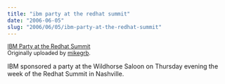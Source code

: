 ```yaml
--- 
title: "ibm party at the redhat summit"
date: "2006-06-05"
slug: "2006/06/05/ibm-party-at-the-redhat-summit"
---
```

 <a href="http://www.flickr.com/photos/mikegrb/161395346/" title="photo sharing"><img src="http://static.flickr.com/19/161395346_c25b39fdd9.jpg" alt="" /></a>
 <br />
 <span style="font-size: 0.9em; margin-top: 0px;">
  <a href="http://www.flickr.com/photos/mikegrb/161395346/">IBM Party at the Redhat Summit</a>
  <br />
  Originally uploaded by <a href="http://www.flickr.com/people/mikegrb/">mikegrb</a>.
 </span>

IBM sponsored a party at the Wildhorse Saloon on Thursday evening the week of the Redhat Summit in Nashville.
<br clear="all" />
